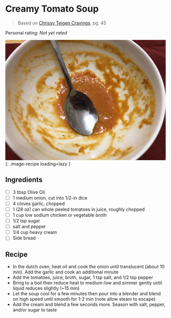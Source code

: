 <!-- Do not modify sections with "AUTO-*". They are updated by make.py -->

# Creamy Tomato Soup

> Based on [Chrissy Teigen Cravings], pg. 45

  [Chrissy Teigen Cravings]: https://www.penguinrandomhouse.com/books/252973/cravings-by-chrissy-teigen-with-adeena-sussman/

<!-- rating=0; (User can specify rating on scale of 1-5) -->
<!-- AUTO-UserRating -->
Personal rating: *Not yet rated*
<!-- /AUTO-UserRating -->

<!-- name_image=creamy_tomato_soup.jpeg; (User can specify image name) -->
<!-- AUTO-Image -->
![creamy_tomato_soup.jpeg](./creamy_tomato_soup.jpeg){: .image-recipe loading=lazy }
<!-- /AUTO-Image -->

## Ingredients

* [ ] 3 tbsp Olive Oil
* [ ] 1 medium onion, cut into 1/2-in dice
* [ ] 4 cloves garlic, chopped
* [ ] 1 (28 oz) can whole peeled tomatoes in juice, roughly chopped
* [ ] 1 cup low sodium chicken or vegetable broth
* [ ] 1/2 tsp sugar
* [ ] salt and pepper
* [ ] 1/4 cup heavy cream
* [ ] Side bread

## Recipe

* In the dutch oven, heat oil and cook the onion until translucent (about 10 min). Add the garlic and cook an additional minute
* Add the tomatoes, juice, broth, sugar, 1 tsp salt, and 1/2 tsp pepper
* Bring to a boil then reduce heat to medium-low and simmer gently until liquid reduces slightly (~15 min)
* Let the soup cool for a few minutes then pour into a blender and blend on high speed until smooth for 1-2 min (note allow steam to escape)
* Add the cream and blend a few seconds more. Season with salt, pepper, and/or sugar to taste

